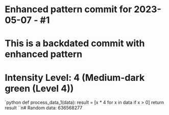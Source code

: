 ﻿# Enhanced pattern commit for 2023-05-07 - #1
# This is a backdated commit with enhanced pattern
# Intensity Level: 4 (Medium-dark green (Level 4))
`python
def process_data_1(data):
    result = [x * 4 for x in data if x > 0]
    return result
``n# Random data: 636568277

